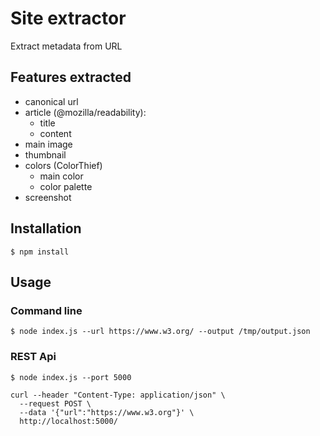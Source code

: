 # Site extractor

Extract metadata from URL

## Features extracted

- canonical url
- article (@mozilla/readability):
  - title
  - content
- main image
- thumbnail
- colors (ColorThief)
  - main color
  - color palette
- screenshot

## Installation

```
$ npm install
```

## Usage

### Command line

```
$ node index.js --url https://www.w3.org/ --output /tmp/output.json
```

### REST Api

```
$ node index.js --port 5000
```

```
curl --header "Content-Type: application/json" \
  --request POST \
  --data '{"url":"https://www.w3.org"}' \
  http://localhost:5000/
```
